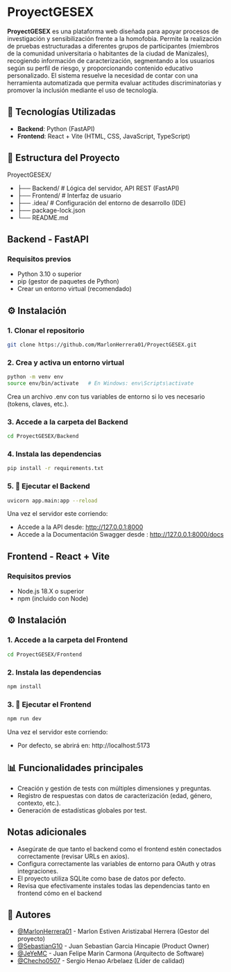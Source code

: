 # ProyectGESEX

**ProyectGESEX** es una plataforma web diseñada para apoyar procesos de investigación y sensibilización frente a la homofobia. Permite la realización de pruebas estructuradas a diferentes grupos de participantes (miembros de la comunidad universitaria o habitantes de la ciudad de Manizales), recogiendo información de caracterización, segmentando a los usuarios según su perfil de riesgo, y proporcionando contenido educativo personalizado. El sistema resuelve la necesidad de contar con una herramienta automatizada que permita evaluar actitudes discriminatorias y promover la inclusión mediante el uso de tecnología.

## 🚀 Tecnologías Utilizadas

- **Backend**: Python (FastAPI)
- **Frontend**: React + Vite (HTML, CSS, JavaScript, TypeScript)

## 📁 Estructura del Proyecto

ProyectGESEX/
- ├── Backend/ # Lógica del servidor, API REST (FastAPI)
- ├── Frontend/ # Interfaz de usuario
- ├── .idea/ # Configuración del entorno de desarrollo (IDE)
- ├── package-lock.json
- └── README.md

## Backend - FastAPI
### Requisitos previos
- Python 3.10 o superior
- pip (gestor de paquetes de Python)
- Crear un entorno virtual (recomendado)

## ⚙️ Instalación

### 1. Clonar el repositorio

```bash
git clone https://github.com/MarlonHerrera01/ProyectGESEX.git
```
### 2. Crea y activa un entorno virtual
```bash
python -m venv env
source env/bin/activate   # En Windows: env\Scripts\activate
```
Crea un archivo .env con tus variables de entorno si lo ves necesario (tokens, claves, etc.).

### 3. Accede a la carpeta del Backend
```bash
cd ProyectGESEX/Backend
```
### 4. Instala las dependencias
```bash
pip install -r requirements.txt
```
### 5. 🧪 Ejecutar el Backend
```bash
uvicorn app.main:app --reload
```
Una vez el servidor este corriendo: 
- Accede a la API desde: http://127.0.0.1:8000
- Accede a la Documentación Swagger desde : http://127.0.0.1:8000/docs

## Frontend - React + Vite
### Requisitos previos
- Node.js 18.X o superior
- npm (incluido con Node)

## ⚙️ Instalación

### 1. Accede a la carpeta del Frontend
```bash
cd ProyectGESEX/Frontend
```
### 2. Instala las dependencias
```bash
npm install
```
### 3. 🧪 Ejecutar el Frontend
```bash
npm run dev
```
Una vez el servidor este corriendo: 
- Por defecto, se abrirá en: http://localhost:5173

## 📊 Funcionalidades principales
- Creación y gestión de tests con múltiples dimensiones y preguntas.
- Registro de respuestas con datos de caracterización (edad, género, contexto, etc.).
- Generación de estadísticas globales por test.

## Notas adicionales
- Asegúrate de que tanto el backend como el frontend estén conectados correctamente (revisar URLs en axios).
- Configura correctamente las variables de entorno para OAuth y otras integraciones.
- El proyecto utiliza SQLite como base de datos por defecto.
- Revisa que efectivamente instales todas las dependencias tanto en frontend cómo en el backend

## 👥 Autores
- [@MarlonHerrera01](https://github.com/MarlonHerrera01) - Marlon Estiven Aristizabal Herrera (Gestor del proyecto)
- [@SebastianG10](https://github.com/SebastianG10) - Juan Sebastian Garcia Hincapie (Product Owner)
- [@JeYeMC](https://github.com/JeYeMC) - Juan Felipe Marin Carmona (Arquitecto de Software)
- [@Checho0507](https://github.com/Checho0507) - Sergio Henao Arbelaez (Líder de calidad)

